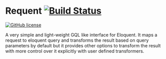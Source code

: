 # Requent [![Build Status](https://travis-ci.org/heera/requent.svg?branch=master)](https://travis-ci.org/heera/requent)
[![GitHub license](https://img.shields.io/badge/license-MIT-blue.svg)](https://raw.githubusercontent.com/heera/requent/master/LICENSE)

A very simple and light-weight GQL like interface for Eloquent. It maps a request to eloquent query and transforms the result based on query parameters by default but it provides other options to transform the result with more control over it explicitly with user defined transformers.